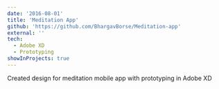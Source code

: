 ```yaml
---
date: '2016-08-01'
title: 'Meditation App'
github: 'https://github.com/BhargavBorse/Meditation-app'
external: ''
tech:
  - Adobe XD
  - Prototyping
showInProjects: true
---
```


Created design for meditation mobile app with prototyping in Adobe XD